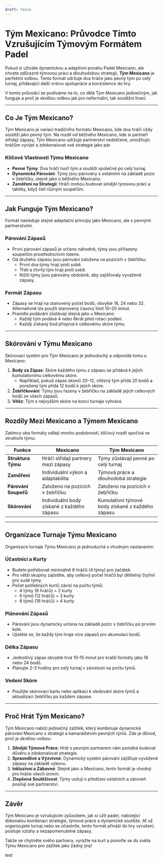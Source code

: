 ```yaml
---
draft: false
---
```

# Tým Mexicano: Průvodce Tímto Vzrušujícím Týmovým Formátem Padel

Pokud si užíváte dynamickou a adaptivní povahu Padel Mexicano, ale chcete zdůraznit týmovou práci a dlouhodobou strategii, **Tým Mexicano** je perfektní volbou. Tento formát udržuje dva hráče jako pevný tým po celý turnaj, přidávající další vrstvu spolupráce a konzistence do hry.

V tomto průvodci se podíváme na to, co dělá Tým Mexicano jedinečným, jak funguje a proč je skvělou volbou jak pro neformální, tak soutěžní hraní.

---

## **Co Je Tým Mexicano?**

Tým Mexicano je variací tradičního formátu Mexicano, kde dva hráči vždy soutěží jako pevný tým. Na rozdíl od běžného Mexicano, kde si partneři střídají zápasy, Tým Mexicano udržuje partnerství nedotčené, umožňujíc hráčům vyvíjet a zdokonalovat své strategie jako pár.

### **Klíčové Vlastnosti Týmu Mexicano**
- **Pevné Týmy**: Dva hráči tvoří tým a soutěží společně po celý turnaj.
- **Dynamická Párování**: Týmy jsou párovány s ostatními na základě pozic v žebříčku, stejně jako u běžného Mexicano.
- **Zaměření na Strategii**: Hráči mohou budovat silnější týmovou práci a taktiky, když čelí různým soupeřům.

---

## **Jak Funguje Tým Mexicano?**

Formát následuje stejné adaptační principy jako Mexicano, ale s pevnými partnerstvími.

### **Párování Zápasů**
- První párování zápasů je určeno náhodně, týmy jsou přiřazeny soupeřům prostřednictvím loterie.
- Od druhého zápasu jsou párování založena na pozicích v žebříčku:
  - První dva týmy hrají proti sobě.
  - Třetí a čtvrtý tým hrají proti sobě.
  - Nižší týmy jsou párovány obdobně, aby zajišťovaly vyvážené zápasy.

### **Formát Zápasu**
- Zápasy se hrají na stanovený počet bodů, obvykle 16, 24 nebo 32. Alternativně lze použít stanovený časový limit 10–20 minut.
- Pravidla podávání zůstávají stejná jako u Mexicano:
  - Každý tým podává 4 nebo 6krát před rotací podání.
  - Každý získaný bod přispívá k celkovému skóre týmu.

---

## **Skórování v Týmu Mexicano**

Skórovací systém pro Tým Mexicano je jednoduchý a odpovídá tomu u Mexicano:

1. **Body za Zápas**: Skóre každého týmu z zápasu se přidává k jejich kumulativnímu celkovému skóre.
   - Například, pokud zápas skončí 20–12, vítězný tým přidá 20 bodů a poražený tým přidá 12 bodů k jejich skóre.
2. **Žebříčkování**: Týmy jsou řazeny v žebříčku na základě jejich celkových bodů ze všech zápasů.
3. **Vítěz**: Tým s nejvyšším skóre na konci turnaje vyhrává.

---

## **Rozdíly Mezi Mexicano a Týmem Mexicano**

Zatímco oba formáty sdílejí mnoho podobností, klíčový rozdíl spočívá ve struktuře týmu:

| **Funkce**            | **Mexicano**                                     | **Tým Mexicano**                                  |
|-------------------------|-------------------------------------------------|---------------------------------------------------|
| **Struktura Týmu**      | Hráči střídají partnery mezi zápasy              | Týmy zůstávají pevné po celý turnaj                |
| **Zaměření**            | Individuální výkon a adaptabilita                | Týmová práce a dlouhodobá strategie                |
| **Párování Soupeřů**    | Založeno na pozicích v žebříčku                  | Založeno na pozicích v žebříčku                   |
| **Skórování**           | Individuální body získané z každého zápasu       | Kumulativní týmové body získané z každého zápasu  |

---

## **Organizace Turnaje Týmu Mexicano**

Organizace turnaje Týmu Mexicano je jednoduchá s vhodným nastavením:

### **Účastníci a Kurty**
- Budete potřebovat minimálně 8 hráčů (4 týmy) pro začátek.
- Pro větší skupiny zajistěte, aby celkový počet hráčů byl dělitelný čtyřmi pro sudé týmy.
- Počet potřebných kurtů závisí na počtu týmů:
  - 4 týmy (8 hráčů) = 2 kurty
  - 6 týmů (12 hráčů) = 3 kurty
  - 8 týmů (16 hráčů) = 4 kurty

### **Plánování Zápasů**
- Párování jsou dynamicky určena na základě pozic v žebříčku po prvním kole.
- Ujistěte se, že každý tým hraje více zápasů pro akumulaci bodů.

### **Délka Zápasu**
- Jednotlivý zápas obvykle trvá 10–15 minut pro kratší formáty jako 16 nebo 24 bodů.
- Plánujte 2–3 hodiny pro celý turnaj v závislosti na počtu týmů.

### **Vedení Skóre**
- Použijte skórovací kartu nebo aplikaci k sledování skóre týmů a aktualizaci žebříčku po každém zápase.

---

## **Proč Hrát Tým Mexicano?**

Tým Mexicano nabízí jedinečný zážitek, který kombinuje dynamická párování Mexicano s strategií a kamarádstvím pevných týmů. Zde je důvod, proč je skvělou volbou:

1. **Silnější Týmová Práce**: Hrát s pevným partnerem vám pomáhá budovat důvěru a zdokonalovat strategie.
2. **Spravedlivé a Výzvivné**: Dynamický systém párování zajišťuje vyvážené zápasy na základě výkonu.
3. **Inkluzivní a Zábavné**: Stejně jako u Mexicano, tento formát je vhodný pro hráče všech úrovní.
4. **Zlepšená Soutěživost**: Týmy usilují o předčení ostatních a zároveň posilují své partnerství.

---

## **Závěr**

Tým Mexicano je vzrušujícím způsobem, jak si užít padel, nabízející dokonalou kombinaci strategie, týmové práce a dynamické soutěže. Ať už organizujete turnaj nebo se účastníte, tento formát přináší do hry vzrušení, posiluje vztahy a nezapomenutelné zápasy.

Takže se chytněte svého partnera, vyražte na kurt a ponořte se do světa Týmu Mexicano pro zážitek jako žádný jiný!

test